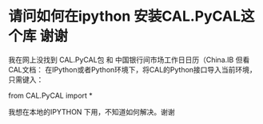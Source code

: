 # 请问如何在ipython 安装CAL.PyCAL这个库 谢谢

我在网上没找到 CAL.PyCAL包 和 中国银行间市场工作日日历（China.IB
但看CAL文档：
在IPython或者Python环境下，将CAL的Python接口导入当前环境，只需键入：

from CAL.PyCAL import *

我想在本地的IPYTHON 下用，不知道如何解决。谢谢
